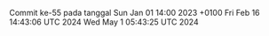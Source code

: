 Commit ke-55 pada tanggal Sun Jan 01 14:00 2023 +0100
Fri Feb 16 14:43:06 UTC 2024
Wed May  1 05:43:25 UTC 2024
